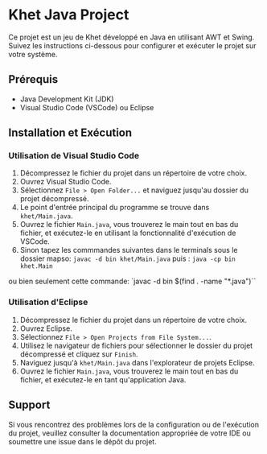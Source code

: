 # Khet Java Project

Ce projet est un jeu de Khet développé en Java en utilisant AWT et Swing. Suivez les instructions ci-dessous pour configurer et exécuter le projet sur votre système.

## Prérequis

- Java Development Kit (JDK)
- Visual Studio Code (VSCode) ou Eclipse

## Installation et Exécution

### Utilisation de Visual Studio Code

1. Décompressez le fichier du projet dans un répertoire de votre choix.
2. Ouvrez Visual Studio Code.
3. Sélectionnez `File > Open Folder...` et naviguez jusqu'au dossier du projet décompressé.
4. Le point d'entrée principal du programme se trouve dans `khet/Main.java`.
5. Ouvrez le fichier `Main.java`, vous trouverez le main tout en bas du fichier, et exécutez-le en utilisant la fonctionnalité d'exécution de VSCode.
6. Sinon tapez les commmandes suivantes dans le terminals sous le dossier mapso:
`javac -d bin khet/Main.java`
puis :
`java -cp bin khet.Main`

ou bien seulement cette commande:
`javac -d bin $(find . -name "*.java")``


### Utilisation d'Eclipse

1. Décompressez le fichier du projet dans un répertoire de votre choix.
2. Ouvrez Eclipse.
3. Sélectionnez `File > Open Projects from File System...`.
4. Utilisez le navigateur de fichiers pour sélectionner le dossier du projet décompressé et cliquez sur `Finish`.
5. Naviguez jusqu'à `khet/Main.java` dans l'explorateur de projets Eclipse.
6. Ouvrez le fichier `Main.java`, vous trouverez le main tout en bas du fichier, et exécutez-le en tant qu'application Java.

## Support

Si vous rencontrez des problèmes lors de la configuration ou de l'exécution du projet, veuillez consulter la documentation appropriée de votre IDE ou soumettre une issue dans le dépôt du projet.